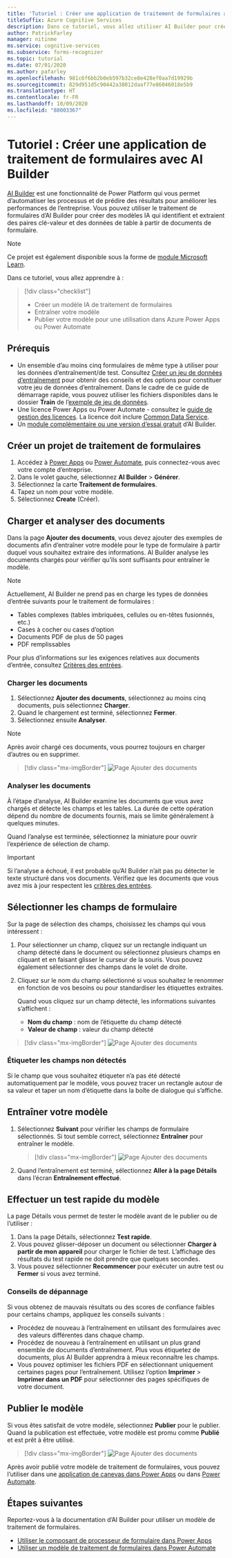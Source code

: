 ```yaml
---
title: 'Tutoriel : Créer une application de traitement de formulaires avec AI Builder - Form Recognizer'
titleSuffix: Azure Cognitive Services
description: Dans ce tutoriel, vous allez utiliser AI Builder pour créer et entraîner une application de traitement de formulaires.
author: PatrickFarley
manager: nitinme
ms.service: cognitive-services
ms.subservice: forms-recognizer
ms.topic: tutorial
ms.date: 07/01/2020
ms.author: pafarley
ms.openlocfilehash: 981c6f6bb2b0eb597b32ce8e428ef0aa7d19929b
ms.sourcegitcommit: 829d951d5c90442a38012daaf77e86046018e5b9
ms.translationtype: HT
ms.contentlocale: fr-FR
ms.lasthandoff: 10/09/2020
ms.locfileid: "88003367"
---
```

# <a name="tutorial-create-a-form-processing-app-with-ai-builder"></a>Tutoriel : Créer une application de traitement de formulaires avec AI Builder

[AI Builder](https://docs.microsoft.com/ai-builder/overview) est une fonctionnalité de Power Platform qui vous permet d’automatiser les processus et de prédire des résultats pour améliorer les performances de l’entreprise. Vous pouvez utiliser le traitement de formulaires d’AI Builder pour créer des modèles IA qui identifient et extraient des paires clé-valeur et des données de table à partir de documents de formulaire.

> [!NOTE]
> Ce projet est également disponible sous la forme de [module Microsoft Learn](https://docs.microsoft.com/learn/modules/get-started-with-form-processing/).

Dans ce tutoriel, vous allez apprendre à :

> [!div class="checklist"]
> * Créer un modèle IA de traitement de formulaires
> * Entraîner votre modèle
> * Publier votre modèle pour une utilisation dans Azure Power Apps ou Power Automate

## <a name="prerequisites"></a>Prérequis

* Un ensemble d’au moins cinq formulaires de même type à utiliser pour les données d’entraînement/de test. Consultez [Créer un jeu de données d’entraînement](./build-training-data-set.md) pour obtenir des conseils et des options pour constituer votre jeu de données d’entraînement. Dans le cadre de ce guide de démarrage rapide, vous pouvez utiliser les fichiers disponibles dans le dossier **Train** de l’[exemple de jeu de données](https://go.microsoft.com/fwlink/?linkid=2128080).
* Une licence Power Apps ou Power Automate - consultez le [guide de gestion des licences](https://go.microsoft.com/fwlink/?linkid=2085130). La licence doit inclure [Common Data Service](https://powerplatform.microsoft.com/en-us/common-data-service/).
* Un [module complémentaire ou une version d’essai gratuit](https://go.microsoft.com/fwlink/?LinkId=2113956&clcid=0x409) d’AI Builder.


## <a name="create-a-form-processing-project"></a>Créer un projet de traitement de formulaires

1. Accédez à [Power Apps](https://make.powerapps.com/) ou [Power Automate](https://flow.microsoft.com/signin), puis connectez-vous avec votre compte d’entreprise.
1. Dans le volet gauche, sélectionnez **AI Builder** > **Générer**.
1. Sélectionnez la carte **Traitement de formulaires**.
1. Tapez un nom pour votre modèle.
1. Sélectionnez **Create** (Créer).

## <a name="upload-and-analyze-documents"></a>Charger et analyser des documents

Dans la page **Ajouter des documents**, vous devez ajouter des exemples de documents afin d’entraîner votre modèle pour le type de formulaire à partir duquel vous souhaitez extraire des informations. AI Builder analyse les documents chargés pour vérifier qu’ils sont suffisants pour entraîner le modèle.

> [!NOTE]
> Actuellement, AI Builder ne prend pas en charge les types de données d’entrée suivants pour le traitement de formulaires :
>
> - Tables complexes (tables imbriquées, cellules ou en-têtes fusionnés, etc.)
> - Cases à cocher ou cases d’option
> - Documents PDF de plus de 50 pages
> - PDF remplissables
>
> Pour plus d’informations sur les exigences relatives aux documents d’entrée, consultez [Critères des entrées](./overview.md#input-requirements).

### <a name="upload-your-documents"></a>Charger les documents

1. Sélectionnez **Ajouter des documents**, sélectionnez au moins cinq documents, puis sélectionnez **Charger**.
1. Quand le chargement est terminé, sélectionnez **Fermer**.
1. Sélectionnez ensuite **Analyser**.

> [!NOTE] 
> Après avoir chargé ces documents, vous pourrez toujours en charger d’autres ou en supprimer.

> [!div class="mx-imgBorder"]
> ![Page Ajouter des documents](./media/tutorial-ai-builder/add-documents-page.png)

### <a name="analyze-your-documents"></a>Analyser les documents

À l’étape d’analyse, AI Builder examine les documents que vous avez chargés et détecte les champs et les tables. La durée de cette opération dépend du nombre de documents fournis, mais se limite généralement à quelques minutes.

Quand l’analyse est terminée, sélectionnez la miniature pour ouvrir l’expérience de sélection de champ.

> [!IMPORTANT]
> Si l’analyse a échoué, il est probable qu’AI Builder n’ait pas pu détecter le texte structuré dans vos documents. Vérifiez que les documents que vous avez mis à jour respectent les [critères des entrées](./overview.md#input-requirements).

## <a name="select-your-form-fields"></a>Sélectionner les champs de formulaire

Sur la page de sélection des champs, choisissez les champs qui vous intéressent :

1. Pour sélectionner un champ, cliquez sur un rectangle indiquant un champ détecté dans le document ou sélectionnez plusieurs champs en cliquant et en faisant glisser le curseur de la souris. Vous pouvez également sélectionner des champs dans le volet de droite.
1. Cliquez sur le nom du champ sélectionné si vous souhaitez le renommer en fonction de vos besoins ou pour standardiser les étiquettes extraites.

    Quand vous cliquez sur un champ détecté, les informations suivantes s’affichent :

    - **Nom du champ** : nom de l’étiquette du champ détecté
    - **Valeur de champ** : valeur du champ détecté

> [!div class="mx-imgBorder"]
> ![Page Ajouter des documents](./media/tutorial-ai-builder/select-fields-page.png)

### <a name="label-undetected-fields"></a>Étiqueter les champs non détectés

Si le champ que vous souhaitez étiqueter n’a pas été détecté automatiquement par le modèle, vous pouvez tracer un rectangle autour de sa valeur et taper un nom d’étiquette dans la boîte de dialogue qui s’affiche.

## <a name="train-your-model"></a>Entraîner votre modèle

1. Sélectionnez **Suivant** pour vérifier les champs de formulaire sélectionnés. Si tout semble correct, sélectionnez **Entraîner** pour entraîner le modèle.

    > [!div class="mx-imgBorder"]
    > ![Page Ajouter des documents](./media/tutorial-ai-builder/summary-train-page.png)
1. Quand l’entraînement est terminé, sélectionnez **Aller à la page Détails** dans l’écran **Entraînement effectué**.
## <a name="quick-test-your-model"></a>Effectuer un test rapide du modèle

La page Détails vous permet de tester le modèle avant de le publier ou de l’utiliser :

1. Dans la page Détails, sélectionnez **Test rapide**.
2. Vous pouvez glisser-déposer un document ou sélectionner **Charger à partir de mon appareil** pour charger le fichier de test. L’affichage des résultats du test rapide ne doit prendre que quelques secondes.
3. Vous pouvez sélectionner **Recommencer** pour exécuter un autre test ou **Fermer** si vous avez terminé.

### <a name="troubleshooting-tips"></a>Conseils de dépannage

Si vous obtenez de mauvais résultats ou des scores de confiance faibles pour certains champs, appliquez les conseils suivants :

- Procédez de nouveau à l’entraînement en utilisant des formulaires avec des valeurs différentes dans chaque champ.
- Procédez de nouveau à l’entraînement en utilisant un plus grand ensemble de documents d’entraînement. Plus vous étiquetez de documents, plus AI Builder apprendra à mieux reconnaître les champs.
- Vous pouvez optimiser les fichiers PDF en sélectionnant uniquement certaines pages pour l’entraînement. Utilisez l’option **Imprimer** > **Imprimer dans un PDF** pour sélectionner des pages spécifiques de votre document.

## <a name="publish-your-model"></a>Publier le modèle

Si vous êtes satisfait de votre modèle, sélectionnez **Publier** pour le publier. Quand la publication est effectuée, votre modèle est promu comme **Publié** et est prêt à être utilisé.

> [!div class="mx-imgBorder"]
> ![Page Ajouter des documents](./media/tutorial-ai-builder/model-page.png)

Après avoir publié votre modèle de traitement de formulaires, vous pouvez l’utiliser dans une [application de canevas dans Power Apps](https://docs.microsoft.com/ai-builder/form-processor-component-in-powerapps) ou dans [Power Automate](https://docs.microsoft.com/ai-builder/form-processing-model-in-flow).

## <a name="next-steps"></a>Étapes suivantes

Reportez-vous à la documentation d’AI Builder pour utiliser un modèle de traitement de formulaires.

* [Utiliser le composant de processeur de formulaire dans Power Apps](https://docs.microsoft.com/ai-builder/form-processor-component-in-powerapps)
* [Utiliser un modèle de traitement de formulaires dans Power Automate](https://docs.microsoft.com/ai-builder/form-processing-model-in-flow)